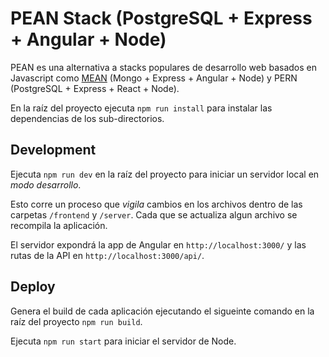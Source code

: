 # PEAN Stack (PostgreSQL + Express + Angular + Node)

PEAN es una alternativa a stacks populares de desarrollo web basados en Javascript como [MEAN](<https://en.wikipedia.org/wiki/MEAN_(solution_stack)>) (Mongo + Express + Angular + Node) y PERN (PostgreSQL + Express + React + Node).

En la raíz del proyecto ejecuta `npm run install` para instalar las dependencias de los sub-directorios.

## Development

Ejecuta `npm run dev` en la raíz del proyecto para iniciar un servidor local en _modo desarrollo_.

Esto corre un proceso que _vigila_ cambios en los archivos dentro de las carpetas `/frontend` y `/server`. Cada que se actualiza algun archivo se recompila la aplicación.

El servidor expondrá la app de Angular en `http://localhost:3000/` y las rutas de la API en `http://localhost:3000/api/`.

## Deploy

Genera el build de cada aplicación ejecutando el sigueinte comando en la raíz del proyecto `npm run build`.

Ejecuta `npm run start` para iniciar el servidor de Node.
